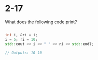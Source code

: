 # 2-17

What does the following code print?

```cpp

int i, &ri = i;
i = 5; ri = 10;
std::cout << i << " " << ri << std::endl;

// Outputs: 10 10

```
